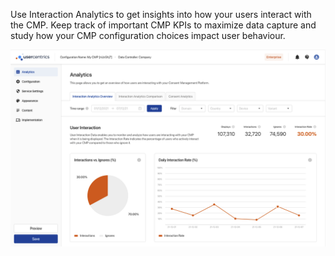Use Interaction Analytics to get insights into how your users interact with the CMP. Keep track of important CMP KPIs to maximize data capture and study how your CMP configuration choices impact user behaviour.

![Interaction Analytics](../../../assets/web/interaction-analytics/interaction-analytics1.png)